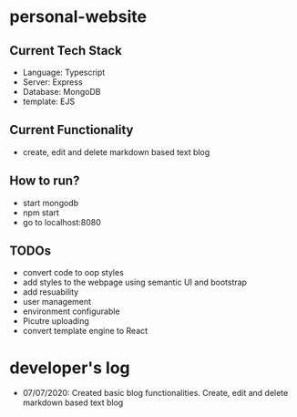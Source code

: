 # personal-website
## Current Tech Stack
- Language: Typescript
- Server: Express
- Database: MongoDB
- template: EJS
## Current Functionality
- create, edit and delete markdown based text blog
## How to run?
- start mongodb
- npm start
- go to localhost:8080
## TODOs
- convert code to oop styles
- add styles to the webpage using semantic UI and bootstrap
- add resuability
- user management
- environment configurable
- Picutre uploading
- convert template engine to React
# developer's log
- 07/07/2020: Created basic blog functionalities. Create, edit and delete markdown based text blog



